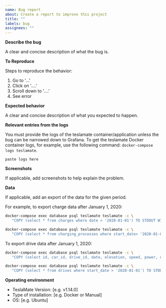 ```yaml
---
name: Bug report
about: Create a report to improve this project
title: ""
labels: bug
assignees: ""
---
```


**Describe the bug**

A clear and concise description of what the bug is.

**To Reproduce**

Steps to reproduce the behavior:

1. Go to '...'
2. Click on '....'
3. Scroll down to '....'
4. See error

**Expected behavior**

A clear and concise description of what you expected to happen.

**Relevant entries from the logs**

You must provide the logs of the teslamate container/application unless the bug can be narrowed down to Grafana.
To get the teslamate Docker container logs, for example, use the following command: `docker-compose logs teslamate`.

```
paste logs here
```

**Screenshots**

If applicable, add screenshots to help explain the problem.

**Data**

If applicable, add an export of the data for the given period.

For example, to export charge data after January 1, 2020:

```bash
docker-compose exec database psql teslamate teslamate -c \
   "COPY (select * from charges where date > '2020-01-01') TO STDOUT WITH CSV HEADER" > charges.csv

docker-compose exec database psql teslamate teslamate -c \
   "COPY (select * from charging_processes where start_date> '2020-01-01') TO STDOUT WITH CSV HEADER" > charging_processes.csv
```

To export drive data after January 1, 2020:

```bash
docker-compose exec database psql teslamate teslamate -c \
   "COPY (select id, car_id, drive_id, date, elevation, speed, power, odometer, ideal_battery_range_km, est_battery_range_km, rated_battery_range_km, battery_level, usable_battery_level, battery_heater_no_power, battery_heater_on, battery_heater, inside_temp, outside_temp, fan_status, driver_temp_setting, passenger_temp_setting, is_climate_on, is_rear_defroster_on, is_front_defroster_on from positions where date > '2020-01-20') TO STDOUT WITH CSV HEADER" > positions.csv

docker-compose exec database psql teslamate teslamate -c \
   "COPY (select * from drives where start_date > '2020-01-01') TO STDOUT WITH CSV HEADER" > drives.csv
```

**Operating environment**

- TeslaMate Version: [e.g. v1.14.0]
- Type of installation: [e.g. Docker or Manual]
- OS: [e.g. Ubuntu]
